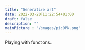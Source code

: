 ```yaml
---
title: "Generative art"
date: 2022-03-20T11:22:54+01:00
draft: false
description: ""
mainPicture : "/images/pic9PN.png"
---
```



Playing with functions..
